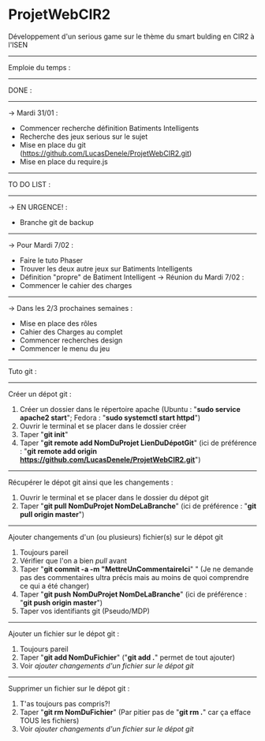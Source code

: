 # ProjetWebCIR2
Développement d'un serious game sur le thème du smart bulding en CIR2 à l'ISEN

----------------
Emploie du temps :

--------
DONE :

--------
-> Mardi 31/01 :
- Commencer recherche définition Batiments Intelligents
- Recherche des jeux serious sur le sujet
- Mise en place du git (https://github.com/LucasDenele/ProjetWebCIR2.git)
- Mise en place du require.js

--------
TO DO LIST :

--------
-> EN URGENCE! :
- Branche git de backup 

--------
-> Pour Mardi 7/02 : 
- Faire le tuto Phaser
- Trouver les deux autre jeux sur Batiments Intelligents
- Définition "propre" de Batiment Intelligent
-> Réunion du Mardi 7/02 :
- Commencer le cahier des charges

--------
-> Dans les 2/3 prochaines semaines :
- Mise en place des rôles
- Cahier des Charges au complet
- Commencer recherches design
- Commencer le menu du jeu

----------------
Tuto git :

--------
Créer un dépot git :
1. Créer un dossier dans le répertoire apache (Ubuntu : "**sudo service apache2 start**"; Fedora : "**sudo systemctl start httpd**")
2. Ouvrir le terminal et se placer dans le dossier créer
3. Taper "**git init**"
4. Taper "**git remote add NomDuProjet LienDuDépotGit**" (ici de préférence : "**git remote add origin https://github.com/LucasDenele/ProjetWebCIR2.git**")

--------
Récupérer le dépot git ainsi que les changements :
1. Ouvrir le terminal et se placer dans le dossier du dépot git
2. Taper "**git pull NomDuProjet NomDeLaBranche**" (ici de préférence : "**git pull origin master**")

--------
Ajouter changements d'un (ou plusieurs) fichier(s) sur le dépot git
1. Toujours pareil
2. Vérifier que l'on a bien *pull* avant
3. Taper "**git commit -a -m "MettreUnCommentaireIci**" " (Je ne demande pas des commentaires ultra précis mais au moins de quoi comprendre ce qui a été changer)
4. Taper "**git push NomDuProjet NomDeLaBranche**" (ici de préférence : "**git push origin master**")
5. Taper vos identifiants git (Pseudo/MDP)

--------
Ajouter un fichier sur le dépot git :
1. Toujours pareil
2. Taper "**git add NomDuFichier**" ("**git add .**" permet de tout ajouter)
3. Voir *ajouter changements d'un fichier sur le dépot git*

--------
Supprimer un fichier sur le dépot git :
1. T'as toujours pas compris?!
2. Taper "**git rm NomDuFichier**" (Par pitier pas de "**git rm .**" car ça efface TOUS les fichiers)
3. Voir *ajouter changements d'un fichier sur le dépot git*